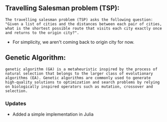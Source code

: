 ## Travelling Salesman problem (TSP):
    The travelling salesman problem (TSP) asks the following question:  "Given a list of cities and the distances between each pair of cities, what is the shortest possible route that visits each city exactly once and returns to the origin city?". 
    
- For simplicity, we aren't coming back to origin city for now.
## Genetic Algorithm:
    genetic algorithm (GA) is a metaheuristic inspired by the process of natural selection that belongs to the larger class of evolutionary algorithms (EA). Genetic algorithms are commonly used to generate high-quality solutions to optimization and search problems by relying on biologically inspired operators such as mutation, crossover and selection.


### Updates
- Added a simple implementation in Julia